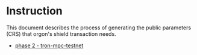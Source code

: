 # Instruction

This document describes the process of generating the public parameters (CRS) that orgon's shield transaction needs.

* [phase 2 - tron-mpc-testnet](https://github.com/tronprotocol/tron-mpc-testnet)
